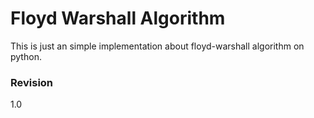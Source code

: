 # Floyd Warshall Algorithm
This is just an simple implementation about floyd-warshall algorithm on python.
### Revision
1.0
